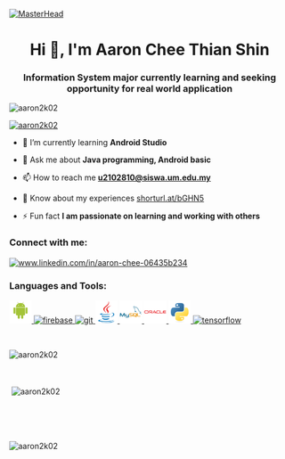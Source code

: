 [![MasterHead](https://miro.medium.com/v2/resize:fit:1400/1*yw0TnheAGN-LPneDaTlaxw.gif)](https://aaron2k02.io)
<h1 align="center">Hi 👋, I'm Aaron Chee Thian Shin</h1>
<h3 align="center">Information System major currently learning and seeking opportunity for real world application</h3>

<p align="left"> <img src="https://komarev.com/ghpvc/?username=aaron2k02&label=Profile%20views&color=0e75b6&style=flat" alt="aaron2k02" /> </p>

<p align="left"> <a href="https://github.com/ryo-ma/github-profile-trophy"><img src="https://github-profile-trophy.vercel.app/?username=aaron2k02" alt="aaron2k02" /></a> </p>

- 🌱 I’m currently learning **Android Studio**

- 💬 Ask me about **Java programming, Android basic**

- 📫 How to reach me **u2102810@siswa.um.edu.my**

- 📄 Know about my experiences [shorturl.at/bGHN5](https://www.canva.com/design/DAFan5q956M/iPwmAk3mmWOqZWzIFSIH3A/view?utm_content=DAFan5q956M&utm_campaign=designshare&utm_medium=link2&utm_source=sharebutton)

- ⚡ Fun fact **I am passionate on learning and working with others**

<h3 align="left">Connect with me:</h3>
<p align="left">
<a href="https://linkedin.com/in/www.linkedin.com/in/aaron-chee-06435b234" target="blank"><img align="center" src="https://raw.githubusercontent.com/rahuldkjain/github-profile-readme-generator/master/src/images/icons/Social/linked-in-alt.svg" alt="www.linkedin.com/in/aaron-chee-06435b234" height="30" width="40" /></a>
</p>

<h3 align="left">Languages and Tools:</h3>
<p align="left"> <a href="https://developer.android.com" target="_blank" rel="noreferrer"> <img src="https://raw.githubusercontent.com/devicons/devicon/master/icons/android/android-original-wordmark.svg" alt="android" width="40" height="40"/> </a> <a href="https://firebase.google.com/" target="_blank" rel="noreferrer"> <img src="https://www.vectorlogo.zone/logos/firebase/firebase-icon.svg" alt="firebase" width="40" height="40"/> </a> <a href="https://git-scm.com/" target="_blank" rel="noreferrer"> <img src="https://www.vectorlogo.zone/logos/git-scm/git-scm-icon.svg" alt="git" width="40" height="40"/> </a> <a href="https://www.java.com" target="_blank" rel="noreferrer"> <img src="https://raw.githubusercontent.com/devicons/devicon/master/icons/java/java-original.svg" alt="java" width="40" height="40"/> </a> <a href="https://www.mysql.com/" target="_blank" rel="noreferrer"> <img src="https://raw.githubusercontent.com/devicons/devicon/master/icons/mysql/mysql-original-wordmark.svg" alt="mysql" width="40" height="40"/> </a> <a href="https://www.oracle.com/" target="_blank" rel="noreferrer"> <img src="https://raw.githubusercontent.com/devicons/devicon/master/icons/oracle/oracle-original.svg" alt="oracle" width="40" height="40"/> </a> <a href="https://www.python.org" target="_blank" rel="noreferrer"> <img src="https://raw.githubusercontent.com/devicons/devicon/master/icons/python/python-original.svg" alt="python" width="40" height="40"/> </a> <a href="https://www.tensorflow.org" target="_blank" rel="noreferrer"> <img src="https://www.vectorlogo.zone/logos/tensorflow/tensorflow-icon.svg" alt="tensorflow" width="40" height="40"/> </a> </p>
<br />
<p><img align="left" src="https://github-readme-stats.vercel.app/api/top-langs?username=aaron2k02&show_icons=true&locale=en&layout=compact" alt="aaron2k02" /></p>
<br />
<br />
<br />
<p>&nbsp;<img align="center" src="https://github-readme-stats.vercel.app/api?username=aaron2k02&show_icons=true&locale=en" alt="aaron2k02" /></p>
<br />
<br />
<br />
<p><img align="center" src="https://github-readme-streak-stats.herokuapp.com/?user=aaron2k02&" alt="aaron2k02" /></p>
<br />
